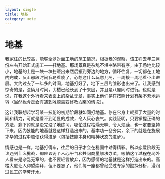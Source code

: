 ```yaml
---
layout: single
title: 地基
category: note
---
```


# 地基

我家住的比较高，能够全览对面工地的施工情况，根据我的观察，该工程去年三月份左右开始正式施工——打地基。那场景真是杂乱不堪中略带有序，由于场地比较小，地基的土是一块一块挖砸出来然后搬到旁边的地方，循环往复，一切都在工地内完成，反正那段时间我是看傻了，心想这什么玩意儿啊，一周接一周地看不出进展。大约过去了一年多的时间，地基打好了，地下三层的雏形也出来了。让我感到惊奇的是，没俩月时间，大楼已经长到了十来层，并且是八座同时进行。也就是说，在我这个外行看来表面上的杂乱无章，事实上他们是在按照计划有条不紊地运转（当然也肯定会有遇到难题需要修改方案的情况）。

这让我联想起学习某一技能的初期阶段就如同打地基。你在它身上耗费了大量的时间和精力，可就是看不到明显的成效，令人灰心丧气。实践证明，只要掌握正确的方法，剩下的就是没完没了地练习，哪怕过程枯燥无味、令人烦躁，也一定要坚持下来，因为技能的地基就是这样打造出来的。基本功一旦夯实，余下的就是在施展才华的过程中顺便获得进步（包括技能本身和精神状态的进步）。

情感也是一样。地基打得牢，往后的日子才会在稳固中过得精彩。所以恋爱阶段无论遇到什么挑战，都应该两个人心平气和共同商量解决方法，哪怕这个过程在局外人看来是杂乱无章的，也不要轻言放弃，因为感情的地基就是这样打造出来的。高楼大厦让人仰望崇拜，但不要忘了，他们每一座都曾经受过专家的勘探分析，浸润过民工的辛劳汗水。
